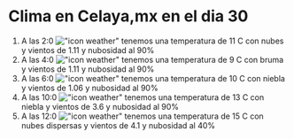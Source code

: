 # Clima en Celaya,mx en el dia 30

1. A las 2:0 !["icon weather"](http://openweathermap.org/img/w/04n.png) tenemos una temperatura de 11 C con nubes y  vientos de 1.11 y nubosidad al 90%
1. A las 4:0 !["icon weather"](http://openweathermap.org/img/w/50n.png) tenemos una temperatura de 9 C con bruma y  vientos de 1.11 y nubosidad al 90%
1. A las 6:0 !["icon weather"](http://openweathermap.org/img/w/50n.png) tenemos una temperatura de 10 C con niebla y  vientos de 1.06 y nubosidad al 90%
1. A las 10:0 !["icon weather"](http://openweathermap.org/img/w/50d.png) tenemos una temperatura de 13 C con niebla y  vientos de 3.6 y nubosidad al 90%
1. A las 12:0 !["icon weather"](http://openweathermap.org/img/w/03d.png) tenemos una temperatura de 15 C con nubes dispersas y  vientos de 4.1 y nubosidad al 40%
